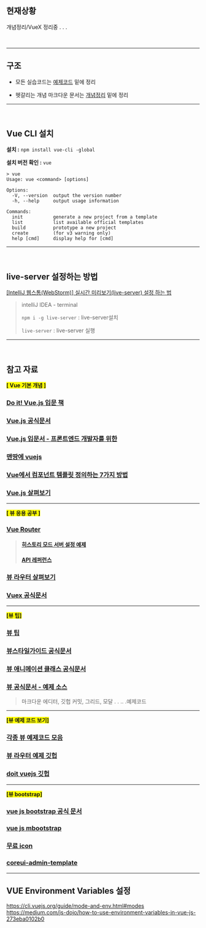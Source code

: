 ## 현재상황

개념정리/VueX 정리중 . . . 



<br>

---

## 구조

- 모든 실습코드는 [예제코드](https://github.com/jungeunlee95/vuejs/tree/master/예제코드) 밑에 정리

- 헷갈리는 개념 마크다운 문서는 [개념정리](https://github.com/jungeunlee95/vuejs/tree/master/%EA%B0%9C%EB%85%90%EC%A0%95%EB%A6%AC) 밑에 정리

---

<br>

## Vue CLI 설치

**설치 :** `npm install vue-cli -global`

**설치 버전 확인 :** `vue`

```
> vue
Usage: vue <command> [options]

Options:
  -V, --version  output the version number
  -h, --help     output usage information

Commands:
  init           generate a new project from a template
  list           list available official templates
  build          prototype a new project
  create         (for v3 warning only)
  help [cmd]     display help for [cmd]
```

---

<br>

## live-server 설정하는 방법

[[IntelliJ 웹스톰(WebStorm)] 실시간 미리보기(live-server) 설정 하는 법](https://recoveryman.tistory.com/359)

> intelliJ IDEA - terminal 
>
> `npm i -g live-server` : live-server설치
>
> `live-server`  : live-server 실행

---

<br>

## 참고 자료

<b style="background-color:yellow">[ Vue 기본 개념 ]</b>

### [Do it! Vue.js 입문 책](http://www.yes24.com/Product/Goods/58206961)

### [Vue.js 공식문서](https://kr.vuejs.org/v2/guide/installation.html)

### [Vue.js 입문서 - 프론트엔드 개발자를 위한](https://joshua1988.github.io/web-development/vuejs/vuejs-tutorial-for-beginner/)

### [맨땅에 vuejs](https://medium.com/@hozacho/맨땅에-vuejs-리스트-462d88047893) 

### [Vue에서 컴포넌트 템플릿 정의하는 7가지 방법](https://github.com/FEDevelopers/tech.description/wiki/Vue에서-컴포넌트-템플릿을-정의하는-7가지-방법)

### [Vue.js 살펴보기](http://jeonghwan-kim.github.io/vue/2017/03/27/vue.html?source=post_page-----f0609a7756b7----------------------)

---

<b style="background-color:yellow">[ 뷰 응용 공부 ]</b>

### [Vue Router](https://router.vuejs.org/kr/)

> #### [히스토리 모드 서버 설정 예제](https://router.vuejs.org/kr/guide/essentials/history-mode.html#서버-설정-예제)
>
> #### [API 레퍼런스](https://router.vuejs.org/kr/api/)

### [뷰 라우터 살펴보기](http://jeonghwan-kim.github.io/2018/04/07/vue-router.html)

### [Vuex 공식문서](https://vuex.vuejs.org/kr/)

---

<b style="background-color:yellow">[뷰 팁]</b>

### [뷰 팁](https://taegon.kim/archives/6698)

### [뷰스타일가이드 공식문서](https://vuejs.org/v2/style-guide/)

### [뷰 애니메이션 클래스 공식문서](https://vuejs.org/v2/guide/transitions#Transition-Classes)

### [뷰 공식문서 - 예제 소스 ](https://vuejs.org/v2/examples/)

> 마크다운 에디터, 깃헙 커밋, 그리드, 모달 . . .. .예제코드

---

<b style="background-color:yellow">[뷰 예제 코드 보기]</b>

### [각종 뷰 예제코드 모음](https://jsfiddle.net/user/posva/fiddles/)

### [뷰 라우터 예제 깃헙](https://github.com/vuejs/vue-router)

### [doit vuejs 깃헙](https://github.com/jungeunlee95/doit-vuejs)

---
<b style="background-color:yellow">[뷰 bootstrap]</b>

### [vue js bootstrap 공식 문서](https://bootstrap-vue.js.org/docs/components/layout/#layout-and-grid-system)
### [vue js mbootstrap](https://mdbootstrap.com/docs/vue/utilities/position/)
### [무료 icon](https://icons8.com/icons/set/check)
### [coreui-admin-template](https://github.com/coreui/coreui-free-vue-admin-template)

---
## VUE Environment Variables 설정 
https://cli.vuejs.org/guide/mode-and-env.html#modes
https://medium.com/js-dojo/how-to-use-environment-variables-in-vue-js-273eba0102b0
